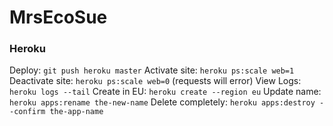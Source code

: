 # MrsEcoSue

### Heroku

Deploy: `git push heroku master`
Activate site: `heroku ps:scale web=1`
Deactivate site: `heroku ps:scale web=0` (requests will error)
View Logs: `heroku logs --tail`
Create in EU: `heroku create --region eu`
Update name: `heroku apps:rename the-new-name`
Delete completely: `heroku apps:destroy --confirm the-app-name`
